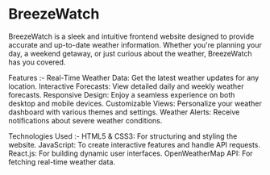# BreezeWatch
BreezeWatch is a sleek and intuitive frontend website designed to provide accurate and up-to-date weather information. Whether you're planning your day, a weekend getaway, or just curious about the weather, BreezeWatch has you covered.

Features :-
Real-Time Weather Data: Get the latest weather updates for any location.
Interactive Forecasts: View detailed daily and weekly weather forecasts.
Responsive Design: Enjoy a seamless experience on both desktop and mobile devices.
Customizable Views: Personalize your weather dashboard with various themes and settings.
Weather Alerts: Receive notifications about severe weather conditions.

Technologies Used :-
HTML5 & CSS3: For structuring and styling the website.
JavaScript: To create interactive features and handle API requests.
React.js: For building dynamic user interfaces.
OpenWeatherMap API: For fetching real-time weather data.
